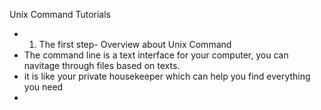 Unix Command Tutorials
* 1. The first step- Overview about Unix Command 
 * The command line is a text interface for your computer, you can navitage through files based on texts.
 * it is like your private housekeeper which can help you find everything you need
 *

